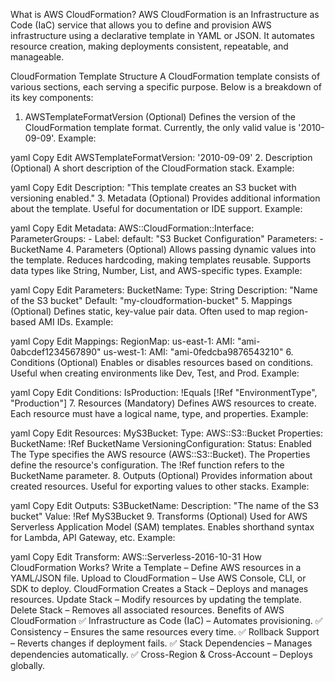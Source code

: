 What is AWS CloudFormation?
AWS CloudFormation is an Infrastructure as Code (IaC) service that allows you to define and provision AWS infrastructure using a declarative template in YAML or JSON. It automates resource creation, making deployments consistent, repeatable, and manageable.

CloudFormation Template Structure
A CloudFormation template consists of various sections, each serving a specific purpose. Below is a breakdown of its key components:

1. AWSTemplateFormatVersion (Optional)
Defines the version of the CloudFormation template format.
Currently, the only valid value is '2010-09-09'.
Example:

yaml
Copy
Edit
AWSTemplateFormatVersion: '2010-09-09'
2. Description (Optional)
A short description of the CloudFormation stack.
Example:

yaml
Copy
Edit
Description: "This template creates an S3 bucket with versioning enabled."
3. Metadata (Optional)
Provides additional information about the template.
Useful for documentation or IDE support.
Example:

yaml
Copy
Edit
Metadata:
  AWS::CloudFormation::Interface:
    ParameterGroups:
      - Label:
          default: "S3 Bucket Configuration"
        Parameters:
          - BucketName
4. Parameters (Optional)
Allows passing dynamic values into the template.
Reduces hardcoding, making templates reusable.
Supports data types like String, Number, List<String>, and AWS-specific types.
Example:

yaml
Copy
Edit
Parameters:
  BucketName:
    Type: String
    Description: "Name of the S3 bucket"
    Default: "my-cloudformation-bucket"
5. Mappings (Optional)
Defines static, key-value pair data.
Often used to map region-based AMI IDs.
Example:

yaml
Copy
Edit
Mappings:
  RegionMap:
    us-east-1:
      AMI: "ami-0abcdef1234567890"
    us-west-1:
      AMI: "ami-0fedcba9876543210"
6. Conditions (Optional)
Enables or disables resources based on conditions.
Useful when creating environments like Dev, Test, and Prod.
Example:

yaml
Copy
Edit
Conditions:
  IsProduction: !Equals [!Ref "EnvironmentType", "Production"]
7. Resources (Mandatory)
Defines AWS resources to create.
Each resource must have a logical name, type, and properties.
Example:

yaml
Copy
Edit
Resources:
  MyS3Bucket:
    Type: AWS::S3::Bucket
    Properties:
      BucketName: !Ref BucketName
      VersioningConfiguration:
        Status: Enabled
The Type specifies the AWS resource (AWS::S3::Bucket).
The Properties define the resource's configuration.
The !Ref function refers to the BucketName parameter.
8. Outputs (Optional)
Provides information about created resources.
Useful for exporting values to other stacks.
Example:

yaml
Copy
Edit
Outputs:
  S3BucketName:
    Description: "The name of the S3 bucket"
    Value: !Ref MyS3Bucket
9. Transforms (Optional)
Used for AWS Serverless Application Model (SAM) templates.
Enables shorthand syntax for Lambda, API Gateway, etc.
Example:

yaml
Copy
Edit
Transform: AWS::Serverless-2016-10-31
How CloudFormation Works?
Write a Template – Define AWS resources in a YAML/JSON file.
Upload to CloudFormation – Use AWS Console, CLI, or SDK to deploy.
CloudFormation Creates a Stack – Deploys and manages resources.
Update Stack – Modify resources by updating the template.
Delete Stack – Removes all associated resources.
Benefits of AWS CloudFormation
✅ Infrastructure as Code (IaC) – Automates provisioning.
✅ Consistency – Ensures the same resources every time.
✅ Rollback Support – Reverts changes if deployment fails.
✅ Stack Dependencies – Manages dependencies automatically.
✅ Cross-Region & Cross-Account – Deploys globally.

